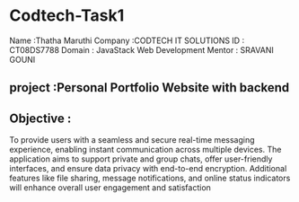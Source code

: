 # Codtech-Task1
Name :Thatha Maruthi 
Company :CODTECH IT SOLUTIONS
ID : CT08DS7788 
Domain : JavaStack Web Development
Mentor : SRAVANI GOUNI

## project :Personal Portfolio Website with backend
## Objective :
To provide users with a seamless and secure real-time messaging experience, enabling instant communication across multiple devices. The application aims to support private and group chats, offer user-friendly interfaces, and ensure data privacy with end-to-end encryption. Additional features like file sharing, message notifications, and online status indicators will enhance overall user engagement and satisfaction
